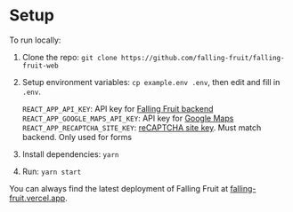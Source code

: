 # Setup

To run locally:

1. Clone the repo: `git clone https://github.com/falling-fruit/falling-fruit-web`

2. Setup environment variables: `cp example.env .env`, then edit and fill in `.env`.

   `REACT_APP_API_KEY`: API key for [Falling Fruit backend](https://github.com/falling-fruit/api)
   `REACT_APP_GOOGLE_MAPS_API_KEY`: API key for [Google Maps](https://developers.google.com/maps/documentation/javascript/get-api-key)
   `REACT_APP_RECAPTCHA_SITE_KEY`: [reCAPTCHA site key](https://developers.google.com/recaptcha/intro). Must match backend. Only used for forms

3. Install dependencies: `yarn`

4. Run: `yarn start`

You can always find the latest deployment of Falling Fruit at [falling-fruit.vercel.app](https://falling-fruit.vercel.app).

